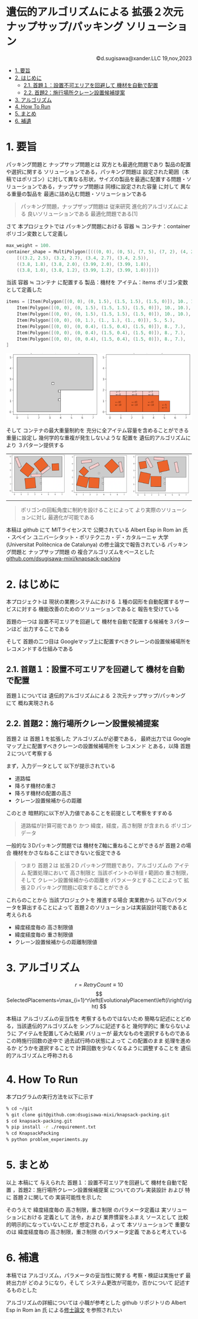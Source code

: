 # 遺伝的アルゴリズムによる 拡張２次元ナップサップ/パッキング ソリューション　<!-- omit in toc -->

<div style="display: flex; justify-content: flex-end">©︎d.sugisawa@xander.LLC 19,nov,2023</div>

- [1. 要旨](#1-要旨)
- [2. はじめに](#2-はじめに)
  - [2.1. 首題１：設置不可エリアを回避して 機材を自動で配置](#21-首題１設置不可エリアを回避して-機材を自動で配置)
  - [2.2. 首題2：施行場所クレーン設置候補提案](#22-首題2施行場所クレーン設置候補提案)
- [3. アルゴリズム](#3-アルゴリズム)
- [4. How To Run](#4-how-to-run)
- [5. まとめ](#5-まとめ)
- [6. 補遺](#6-補遺)

<div style="page-break-before:always"></div>

# 1. 要旨

パッキング問題と ナップサップ問題とは 双方とも最適化問題であり 
製品の配置や選択に関する ソリューションである，パッキング問題は 設定された範囲（本稿ではポリゴン）に対して異なる形状，サイズの製品を最適に配置する問題・ソリューションである，ナップサップ問題は 同様に設定された容量 に対して 異なる重量の製品を 最適に詰め込む問題・ソリューションである

> パッキング問題，ナップザップ問題は 従来研究 進化的アルゴリズムによる 良いソリューションである 最適化問題である\[1\]

さて 本プロジェクトでは パッキング問題における 容器 ≒ コンテナ：container ポリゴン変数として定義し

```c
max_weight = 100.
container_shape = MultiPolygon([(((0, 0), (0, 5), (7, 5), (7, 2), (4, 2), (4, 0)),
    [((3.2, 2.5), (3.2, 2.7), (3.4, 2.7), (3.4, 2.5)),
    ((3.8, 1.8), (3.8, 2.0), (3.99, 2.0), (3.99, 1.8)),
    ((3.8, 1.0), (3.8, 1.2), (3.99, 1.2), (3.99, 1.0))])])
```

当該 容器 ≒ コンテナ に配置する 製品：機材を アイテム：items ポリゴン変数として定義した


```c
items = [Item(Polygon([(0, 0), (0, 1.5), (1.5, 1.5), (1.5, 0)]), 10., 10.),
    Item(Polygon([(0, 0), (0, 1.5), (1.5, 1.5), (1.5, 0)]), 10., 10.),
    Item(Polygon([(0, 0), (0, 1.5), (1.5, 1.5), (1.5, 0)]), 10., 10.),
    Item(Polygon([(0, 0), (0, 1.), (1., 1.), (1., 0)]), 5., 5.),
    Item(Polygon([(0, 0), (0, 0.4), (1.5, 0.4), (1.5, 0)]), 8., 7.),
    Item(Polygon([(0, 0), (0, 0.4), (1.5, 0.4), (1.5, 0)]), 8., 7.),
    Item(Polygon([(0, 0), (0, 0.4), (1.5, 0.4), (1.5, 0)]), 8., 7.),
]
```

![container](./img/initial-state.png)

そして コンテナの最大重量制約を 充分に全アイテム容量を含めることができる重量に設定し 幾何学的な重複が発生しないような 配置を 遺伝的アルゴリズムにより ３パターン提供する

||||
|---|---|---|
|![img0](./img/001.png)|![img1](./img/002.png)|![img2](./img/003.png)|
||||

> ポリゴンの回転角度に制約を設けることによって より実際のソリューションに対し 最適化が可能である

本稿は github にて MITライセンスで 公開されている Albert Esp ́ın Rom ́an 氏 ・スペイン ユニバーシタット・ポリテクニカ・デ・カタルーニャ 大学(Universitat Politècnica de Catalunya) の修士論文で報告されている パッキング問題と ナップサップ問題 の 複合アルゴリズムをベースとした[github.com/dsugisawa-mixi/knapsack-packing](https://github.com/dsugisawa-mixi/knapsack-packing)

<div style="page-break-before:always"></div>

# 2. はじめに

本プロジェクトは 現状の業務システムにおける １種の図形を自動配置するサービスに対する 機能改善のためのソリューションであると 報告を受けている

首題の一つは 設置不可エリアを回避して 機材を自動で配置する候補を３パターンほど 出力することである

そして 首題の二つ目は Googleマップ上に配置すべきクレーンの設置候補場所を レコメンドする仕組みである

## 2.1. 首題１：設置不可エリアを回避して 機材を自動で配置

首題１については 遺伝的アルゴリズムによる ２次元ナップサップ/パッキング にて 概ね実現される

## 2.2. 首題2：施行場所クレーン設置候補提案

首題２ は 首題１を拡張した アルゴリズムが必要である， 最終出力では Googleマップ上に配置すべきクレーンの設置候補場所を レコメンド とある，以降 首題２について考察する

まず，入力データとして 以下が提示されている

+ 道路幅
+ 降ろす機材の重さ
+ 降ろす機材の配置の高さ
+ クレーン設置候補からの距離

このとき 暗黙的に以下が入力値であることを前提として考察をすすめる

> 道路幅が計算可能であり かつ 緯度，経度，高さ制限 が含まれる ポリゴンデータ

一般的な３Dパッキング問題では 機材をZ軸に重ねることができるが 首題２の場合 機材をかさなねることはできないと仮定できる

> つまり 首題２は 拡張２D パッキング問題であり，アルゴリズムの アイテム 配置処理において 高さ制限と 当該ポイントの半径 r 範囲の 重さ制限，そして クレーン設置候補からの距離を パラメータとすることによって 拡張２D パッキング問題に収束することができる

これらのことから 当該プロジェクトを 推進する場合 実業務から 以下のパラメータを算出することによって 首題２のソリューションは実装設計可能であると 考えられる

+ 緯度経度毎の 高さ制限値
+ 緯度経度毎の 重さ制限値
+ クレーン設置候補からの距離制限値

# 3. アルゴリズム

$$
r=RetryCount\equiv10
$$
$$
SelectedPlacements=\max_{i=1}^r\left(EvolutionalyPlacement\left(i\right)\right)
$$

本稿は アルゴリズムの妥当性を 考察するものではないため 簡略な記述にとどめる，当該遺伝的アルゴリズムを シンプルに記述すると 幾何学的に 重ならないように アイテムを配置してみた結果 バリューが 最大なものを選択するものである この時施行回数の途中で 過去試行時の状態によって この配置のまま 処理を進めるか どうかを選択することで 計算回数を少なくなるように調整することを 遺伝的アルゴリズムと呼称される

<div style="page-break-before:always"></div>

# 4. How To Run

本プログラムの実行方法を以下に示す

```bash
% cd ~/git
% git clone git@github.com:dsugisawa-mixi/knapsack-packing.git
$ cd knapsack-packing.git
% pip install -r ./requirement.txt
% cd KnapsackPacking
% python problem_experiments.py
```


# 5. まとめ

以上 本稿にて 与えられた 首題１：設置不可エリアを回避して 機材を自動で配置 ，首題2：施行場所クレーン設置候補提案 についてのプレ実装設計 および 特に 首題２に関しての 実装可能性を示した

そのうえで  緯度経度毎の 高さ制限，重さ制限 のパラメータ定義は 実ソリューションにおける 定義として 法令，および 業界慣習をふまえ ソースとして 比較的明示的になっていないことが 想定される，よって 本ソリューションで 重要なのは 緯度経度毎の 高さ制限，重さ制限 のパラメータ定義 であると考えている

# 6. 補遺

本稿では アルゴリズム，パラメータの妥当性に関する 考察・検証は実施せず 最終出力が どのようになり，そして システム更改が可能か，否かについて 記述するものとした

アルゴリズムの詳細については 小職が参考とした github リポジトリの Albert Esp ́ın Rom ́an 氏 による[修士論文](https://github.com/albert-espin/knapsack-packing/blob/master/Report.pdf) を参照されたい
